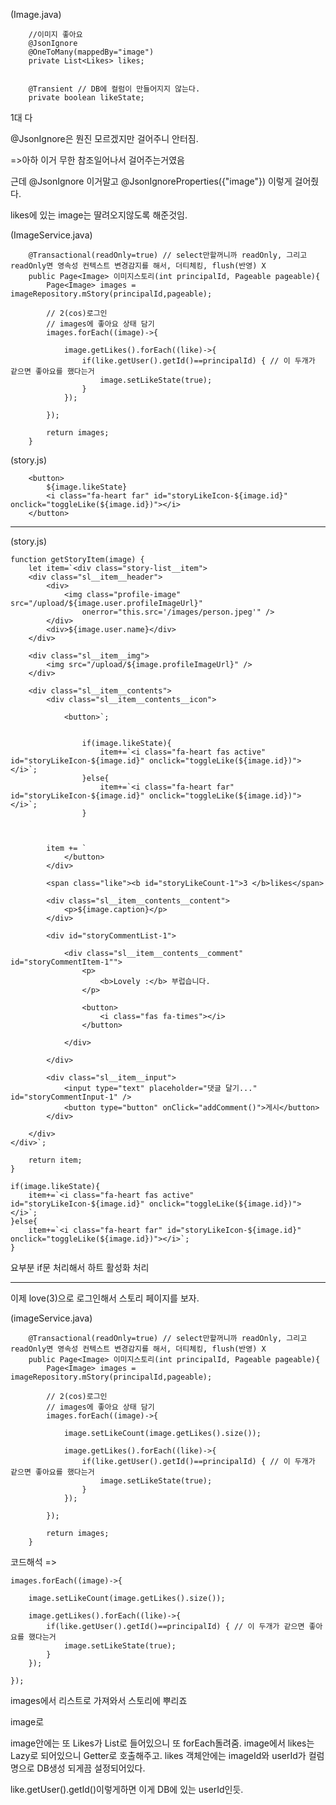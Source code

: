 (Image.java)

```
	//이미지 좋아요
	@JsonIgnore
	@OneToMany(mappedBy="image")
	private List<Likes> likes;


    @Transient // DB에 컬럼이 만들어지지 않는다.
	private boolean likeState;
```

1대 다

@JsonIgnore은 뭔진 모르겠지만 걸어주니 안터짐.

=>아하 이거 무한 참조일어나서 걸어주는거였음

근데 @JsonIgnore 이거말고 @JsonIgnoreProperties({"image"})  이렇게 걸어줬다.

likes에 있는 image는 딸려오지않도록 해준것임.

(ImageService.java)

```
	@Transactional(readOnly=true) // select만할꺼니까 readOnly, 그리고 readOnly면 영속성 컨텍스트 변경감지를 해서, 더티체킹, flush(반영) X
	public Page<Image> 이미지스토리(int principalId, Pageable pageable){
		Page<Image> images = imageRepository.mStory(principalId,pageable);

		// 2(cos)로그인
		// images에 좋아요 상태 담기
		images.forEach((image)->{

			image.getLikes().forEach((like)->{
				if(like.getUser().getId()==principalId) { // 이 두개가 같으면 좋아요를 했다는거
					image.setLikeState(true);
				}
			});

		});

		return images;
	}
```

(story.js)

```
    <button>
        ${image.likeState}
        <i class="fa-heart far" id="storyLikeIcon-${image.id}" onclick="toggleLike(${image.id})"></i>
    </button>
```

---

(story.js)

```
function getStoryItem(image) {
	let item=`<div class="story-list__item">
	<div class="sl__item__header">
		<div>
			<img class="profile-image" src="/upload/${image.user.profileImageUrl}"
				onerror="this.src='/images/person.jpeg'" />
		</div>
		<div>${image.user.name}</div>
	</div>

	<div class="sl__item__img">
		<img src="/upload/${image.profileImageUrl}" />
	</div>

	<div class="sl__item__contents">
		<div class="sl__item__contents__icon">

			<button>`;
			
							
				if(image.likeState){
					item+=`<i class="fa-heart fas active" id="storyLikeIcon-${image.id}" onclick="toggleLike(${image.id})"></i>`;		
				}else{
					item+=`<i class="fa-heart far" id="storyLikeIcon-${image.id}" onclick="toggleLike(${image.id})"></i>`;	
				}		
							
				
				
		item += `				
			</button>
		</div>

		<span class="like"><b id="storyLikeCount-1">3 </b>likes</span>

		<div class="sl__item__contents__content">
			<p>${image.caption}</p>
		</div>

		<div id="storyCommentList-1">

			<div class="sl__item__contents__comment" id="storyCommentItem-1"">
				<p>
					<b>Lovely :</b> 부럽습니다.
				</p>

				<button>
					<i class="fas fa-times"></i>
				</button>

			</div>

		</div>

		<div class="sl__item__input">
			<input type="text" placeholder="댓글 달기..." id="storyCommentInput-1" />
			<button type="button" onClick="addComment()">게시</button>
		</div>

	</div>
</div>`;

	return item;
}
```

```
if(image.likeState){
	item+=`<i class="fa-heart fas active" id="storyLikeIcon-${image.id}" onclick="toggleLike(${image.id})"></i>`;		
}else{
	item+=`<i class="fa-heart far" id="storyLikeIcon-${image.id}" onclick="toggleLike(${image.id})"></i>`;	
}		
```

요부분 if문 처리해서 하트 활성화 처리 

---

이제 love(3)으로 로그인해서 스토리 페이지를 보자.

(imageService.java)

```
	@Transactional(readOnly=true) // select만할꺼니까 readOnly, 그리고 readOnly면 영속성 컨텍스트 변경감지를 해서, 더티체킹, flush(반영) X
	public Page<Image> 이미지스토리(int principalId, Pageable pageable){
		Page<Image> images = imageRepository.mStory(principalId,pageable);
		
		// 2(cos)로그인
		// images에 좋아요 상태 담기
		images.forEach((image)->{
			
			image.setLikeCount(image.getLikes().size());
			
			image.getLikes().forEach((like)->{
				if(like.getUser().getId()==principalId) { // 이 두개가 같으면 좋아요를 했다는거
					image.setLikeState(true);
				}
			});
			
		});
		
		return images;
	}
```

코드해석 =>

```
images.forEach((image)->{
			
	image.setLikeCount(image.getLikes().size());
	
	image.getLikes().forEach((like)->{
		if(like.getUser().getId()==principalId) { // 이 두개가 같으면 좋아요를 했다는거
			image.setLikeState(true);
		}
	});
			
});
```

images에서 리스트로 가져와서 스토리에 뿌리죠

image로

image안에는 또 Likes가 List로 들어있으니 또 forEach돌려줌.
image에서 likes는 Lazy로 되어있으니 Getter로 호출해주고.
likes 객체안에는 imageId와 userId가 컬럼명으로 DB생성 되게끔 설정되어있다.

like.getUser().getId()이렇게하면 이게 DB에 있는 userId인듯.

